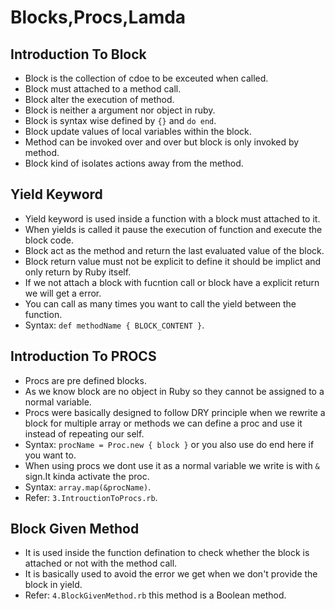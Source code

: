 # Blocks,Procs,Lamda
 ## Introduction To Block
  - Block is the collection of cdoe to be exceuted when called.
  - Block must attached to a method call.
  - Block alter the execution of method.
  - Block is neither a argument nor object in ruby.
  - Block is syntax wise defined by `{}` and `do end`.
  - Block update values of local variables within the block.
  - Method can be invoked over and over but block is only invoked by method.
  - Block kind of isolates actions away from the method.

 ## Yield Keyword
  - Yield keyword is used inside a function with a block must attached to it.
  - When yields is called it pause the execution of function and execute the block code.
  - Block act as the method and return the last evaluated value of the block.
  - Block return value must not be explicit to define it should be implict and only return by Ruby itself.
  - If we not attach a block with fucntion call or block have a explicit return we will get a error.
  - You can call as many times you want to call the yield between the function.
  - Syntax: `def methodName { BLOCK_CONTENT }`.

 ## Introduction To PROCS
  - Procs are pre defined blocks.
  - As we know block are no object in Ruby so they cannot be assigned to  a normal variable.
  - Procs were basically designed to follow DRY principle when we rewrite a block for multiple array or methods we can define a proc and use it instead of repeating our self.
  - Syntax: `procName = Proc.new { block }` or you also use do end here if you want to.
  - When using procs we dont use it as a normal variable we write is with `&` sign.It kinda activate the proc.
  - Syntax: `array.map(&procName)`.
  - Refer: `3.IntrouctionToProcs.rb`.

  ## Block Given Method
   - It is used inside the function defination to check whether the block is attached or not with the method call.
   - It is basically used to avoid the error we get when we don't provide the block in yield.
   - Refer: `4.BlockGivenMethod.rb` this method is a Boolean method.